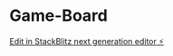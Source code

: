 # Game-Board

[Edit in StackBlitz next generation editor ⚡️](https://stackblitz.com/~/github.com/ShadowBlaez/Game-Board)